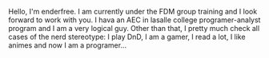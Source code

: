 Hello, 
I'm enderfree. I am currently under the FDM group training and I look forward to work with you. I hava an AEC in lasalle college programer-analyst program and I am a very logical guy. Other than that, I pretty much check all cases of the nerd stereotype: I play DnD, I am a gamer, I read a lot, I like animes and now I am a programer... 
